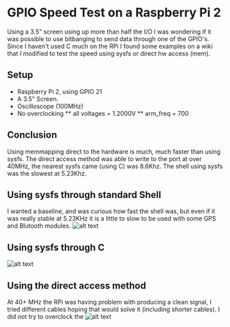 # GPIO Speed Test on a Raspberry Pi 2
Using a 3.5" screen using up more than half the I/O I was wondering if it was possible to use bitbanging to send data through one of the GPIO's. Since I haven't used C much on the RPi I found some examples on a wiki that I modified to test the speed using sysfs or direct hw access (mem).

## Setup
* Raspberry Pi 2, using GPIO 21
* A 3.5" Screen.
* Oscilloscope (100MHz)
* No overclocking
** all voltages = 1.2000V
** arm_freq = 700

## Conclusion
Using memmapping direct to the hardware is much, much faster than using sysfs. The direct access method was able to write to the port at over 40MHz, the nearest sysfs came (using C) was 8.6Khz. The shell using sysfs was the slowest at 5.23Khz.

## Using sysfs through standard Shell
I wanted a baseline, and was curious how fast the shell was, but even if it was really stable at 5.23KHz it is a little to slow to be used with some GPS and Blutooth modules.
![alt text](rpi2-speed-test-using-shell.png "Using standard Shell")

## Using sysfs through C 
![alt text](rpi2-speed-test-using-sysfs.png "Using sysfs")

## Using the direct access method
At 40+ MHz the RPi was having problem with producing a clean signal, I tried different cables hoping that would solve it (including shorter cables). I did not try to overclock the 
![alt text](rpi2-speed-test-using-hw.png "Using direct access to hw")
